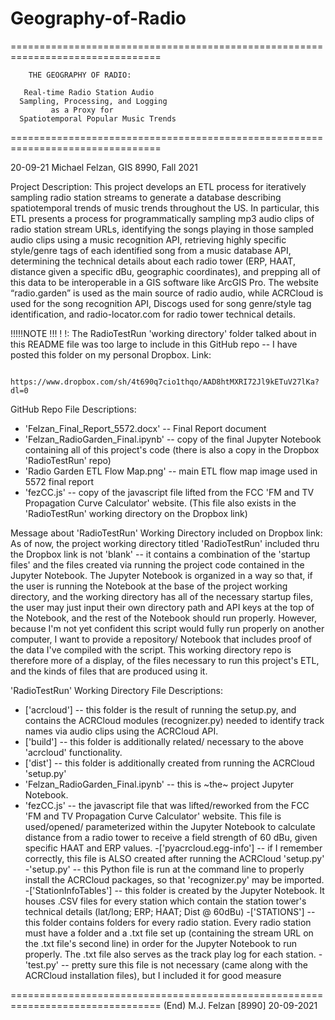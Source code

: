 # Geography-of-Radio
================================================================================
        
        THE GEOGRAPHY OF RADIO:
       
       Real-time Radio Station Audio 
      Sampling, Processing, and Logging 
             as a Proxy for
      Spatiotemporal Popular Music Trends
================================================================================

20-09-21   Michael Felzan, GIS 8990, Fall 2021


Project Description:
  This project develops an ETL process for iteratively sampling radio station 
  streams to generate a database describing spatiotemporal trends of music 
  trends throughout the US. In particular, this ETL presents a process for 
  programmatically sampling mp3 audio clips of radio station stream URLs,
  identifying the songs playing in those sampled audio clips using a music
  recognition API, retrieving highly specific style/genre tags of each identified
  song from a music database API, determining the technical details about each
  radio tower (ERP, HAAT, distance given a specific dBu, geographic coordinates),
  and prepping all of this data to be interoperable in a GIS software like ArcGIS
  Pro. The website “radio.garden” is used as the main source of radio audio, while
  ACRCloud is used for the song recognition API, Discogs used for song 
  genre/style tag identification, and radio-locator.com for radio tower technical
  details.

!!!!!NOTE !!! !  !: The RadioTestRun 'working directory' folder talked about in 
     this README file was too large to include in this GitHub repo -- I have 
     posted this folder on my personal Dropbox. Link:


       https://www.dropbox.com/sh/4t690q7cio1thqo/AAD8htMXRI72Jl9kETuV27lKa?dl=0




GitHub Repo File Descriptions:

   - 'Felzan_Final_Report_5572.docx' -- Final Report document
   - 'Felzan_RadioGarden_Final.ipynb' -- copy of the final Jupyter Notebook 
      containing all of this project's code (there is also a copy in the Dropbox
      'RadioTestRun' repo)
   - 'Radio Garden ETL Flow Map.png' -- main ETL flow map image used in 5572 final 
      report
   - 'fezCC.js' -- copy of the javascript file lifted from the FCC 'FM and TV 
      Propagation Curve Calculator' website. (This file also exists in the
      'RadioTestRun' working directory on the Dropbox link)



Message about 'RadioTestRun' Working Directory included on Dropbox link:
  As of now, the project working directory titled 'RadioTestRun' included thru the 
  Dropbox link is not 'blank' -- it contains a combination of the 'startup files' 
  and the files created via running the project code contained in the Jupyter 
  Notebook. The  Jupyter Notebook is organized in a way so that, if the user is 
  running the Notebook at the base of the project working directory, and the 
  working directory has all of the necessary startup files, the user may just 
  input their own directory path and API keys at the top of the Notebook, and the 
  rest of the Notebook should run properly. However, because I'm not yet confident 
  this script would fully run properly on another computer, I want to provide a 
  repository/ Notebook that includes proof of the data I've compiled with the script. 
  This working directory repo is therefore more of a display, of the files necessary 
  to run this project's ETL, and the kinds of files that are produced using it.


'RadioTestRun' Working Directory File Descriptions:
   - ['acrcloud'] -- this folder is the result of running the setup.py, and contains
   the ACRCloud modules (recognizer.py) needed to identify track names via audio 
   clips using the ACRCloud API.
   - ['build'] -- this folder is additionally related/ necessary to the above 
   'acrcloud' functionality.
   - ['dist'] -- this folder is additionally created from running the ACRCloud
   'setup.py' 
   - 'Felzan_RadioGarden_Final.ipynb' -- this is ~the~ project Jupyter Notebook.
   - 'fezCC.js' -- the javascript file that was lifted/reworked from the FCC
   'FM and TV Propagation Curve Calculator' website. This file is used/opened/
    parameterized within the Jupyter Notebook to calculate distance from a 
    radio tower to receive a field strength of 60 dBu, given specific HAAT
    and ERP values.
   -['pyacrcloud.egg-info'] -- if I remember correctly, this file is ALSO created
   after running the ACRCloud 'setup.py'
   -'setup.py' -- this Python file is run at the command line to properly install
    the ACRCloud packages, so that 'recognizer.py' may be imported.
   -['StationInfoTables'] -- this folder is created by the Jupyter Notebook. It
    houses .CSV files for every station which contain the station tower's technical 
    details (lat/long; ERP; HAAT; Dist @ 60dBu)
   -['STATIONS'] -- this folder contains folders for every radio station. Every 
    radio station must have a folder and a .txt file set up (containing the stream
    URL on the .txt file's second line) in order for the Jupyter Notebook to run
    properly. The .txt file also serves as the track play log for each station.
   -'test.py' --  pretty sure this file is not necessary (came along with the 
    ACRCloud installation files), but I included it for good measure
   


================================================================================
(End)                  M.J. Felzan [8990]                            20-09-2021
